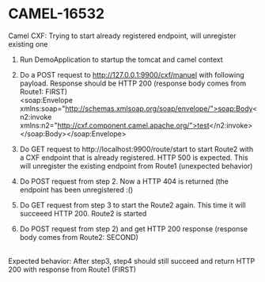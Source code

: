 # CAMEL-16532
Camel CXF: Trying to start already registered endpoint, will unregister existing one
1) Run DemoApplication to startup the tomcat and camel context
2) Do a POST request to http://127.0.0.1:9900/cxf/manuel with following payload. Response should be HTTP 200 (response body comes from Route1: FIRST)<br>
<soap:Envelope xmlns:soap="http://schemas.xmlsoap.org/soap/envelope/"><soap:Body><n2:invoke xmlns:n2="http://cxf.component.camel.apache.org/">test</n2:invoke></soap:Body></soap:Envelope>

3) Do GET request to http://localhost:9900/route/start to start Route2 with a CXF endpoint that is already registered. HTTP 500 is expected. This will unregister the existing endpoint from Route1 (unexpected behavior)
4) Do POST request from step 2. Now a HTTP 404 is returned (the endpoint has been unregistered :()
5) Do GET request from step 3 to start the Route2 again. This time it will succeeed HTTP 200. Route2 is started
6) Do POST request from step 2) and get HTTP 200 response (response body comes from Route2: SECOND)


<br>
Expected behavior: After step3, step4 should still succeed and return HTTP 200 with response from Route1 (FIRST)